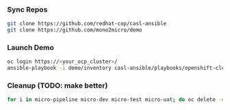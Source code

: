 ### Sync Repos

```bash
git clone https://github.com/redhat-cop/casl-ansible
git clone https://github.com/mono2micro/demo
```

### Launch Demo

```bash
oc login https://<your_ocp_cluster>/
ansible-playbook -i demo/inventory casl-ansible/playbooks/openshift-cluster-seed.yml
```

### Cleanup (TODO: make better)
```bash 
for i in micro-pipeline micro-dev micro-test micro-uat; do oc delete -n coolstore-$i all --all; oc delete project coolstore-$i; done
```
